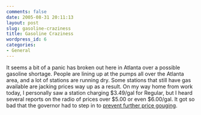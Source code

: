 ```yaml
---
comments: false
date: 2005-08-31 20:11:13
layout: post
slug: gasoline-craziness
title: Gasoline Craziness
wordpress_id: 6
categories:
- General
---
```


It seems a bit of a panic has broken out here in Atlanta over a possible gasoline shortage. People are lining up at the pumps all over the Atlanta area, and a lot of stations are running dry. Some stations that still have gas available are jacking prices way up as a result. On my way home from work today, I personally saw a station charging $3.49/gal for Regular, but I heard several reports on the radio of prices over $5.00 or even $6.00/gal. It got so bad that the governor had to step in to [prevent further price gouging](http://atlanta.bizjournals.com/atlanta/stories/2005/08/29/daily19.html).

